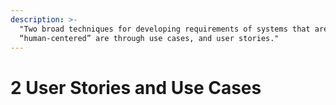 ```yaml
---
description: >-
  "Two broad techniques for developing requirements of systems that are
  “human-centered” are through use cases, and user stories."
---
```


# 2 User Stories and Use Cases


